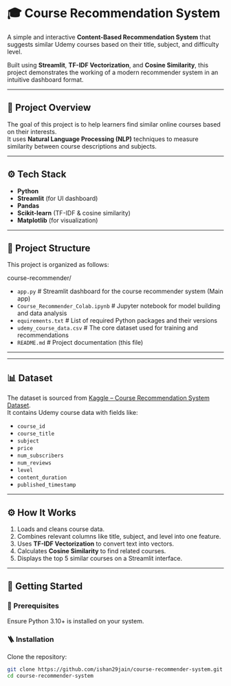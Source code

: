 # 🎓 Course Recommendation System

A simple and interactive **Content-Based Recommendation System** that suggests similar Udemy courses based on their title, subject, and difficulty level.

Built using **Streamlit**, **TF-IDF Vectorization**, and **Cosine Similarity**, this project demonstrates the working of a modern recommender system in an intuitive dashboard format.

---

## 🧩 Project Overview

The goal of this project is to help learners find similar online courses based on their interests.  
It uses **Natural Language Processing (NLP)** techniques to measure similarity between course descriptions and subjects.

---

## ⚙️ Tech Stack

- **Python**
- **Streamlit** (for UI dashboard)
- **Pandas**
- **Scikit-learn** (TF-IDF & cosine similarity)
- **Matplotlib** (for visualization)

---

## 📂 Project Structure
This project is organized as follows:

course-recommender/
- `app.py`                     # Streamlit dashboard for the course recommender system (Main app)
- `Course_Recommender_Colab.ipynb` # Jupyter notebook for model building and data analysis
- `equirements.txt`           # List of required Python packages and their versions
- `udemy_course_data.csv`      # The core dataset used for training and recommendations
- `README.md`                  # Project documentation (this file)


---

---

## 📊 Dataset

The dataset is sourced from [Kaggle – Course Recommendation System Dataset](https://www.kaggle.com/datasets/shailx/course-recommendation-system-dataset).  
It contains Udemy course data with fields like:
- `course_id`
- `course_title`
- `subject`
- `price`
- `num_subscribers`
- `num_reviews`
- `level`
- `content_duration`
- `published_timestamp`

---

## ⚙️ How It Works

1. Loads and cleans course data.  
2. Combines relevant columns like title, subject, and level into one feature.  
3. Uses **TF-IDF Vectorization** to convert text into vectors.  
4. Calculates **Cosine Similarity** to find related courses.  
5. Displays the top 5 similar courses on a Streamlit interface.

---

## 🚀 Getting Started

### 🔧 Prerequisites
Ensure Python 3.10+ is installed on your system.

### 🪜 Installation
Clone the repository:
```bash
git clone https://github.com/ishan29jain/course-recommender-system.git
cd course-recommender-system
